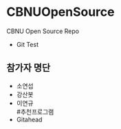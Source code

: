 # CBNUOpenSource
CBNU Open Source Repo
* Git Test

## 참가자 명단	
* 소연섭
* 강산봇  
* 이연규  
#추천프로그램
* Gitahead